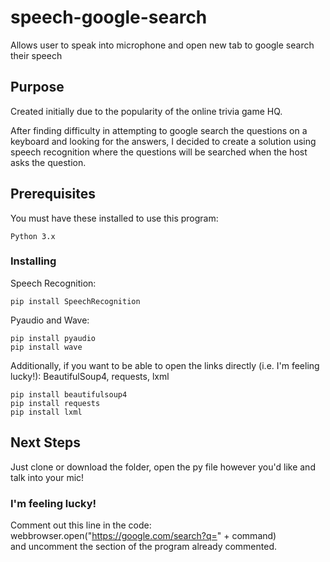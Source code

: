 # speech-google-search

Allows user to speak into microphone and open new tab to google search their speech  

## Purpose

Created initially due to the popularity of the online trivia game HQ. 

After finding difficulty in attempting to google search the questions on a keyboard and looking for the answers, I decided to create a solution using speech recognition where the questions will be searched when the host asks the question. 

## Prerequisites

You must have these installed to use this program:
```
Python 3.x
```
### Installing
Speech Recognition:
```
pip install SpeechRecognition
```
Pyaudio and Wave:
```
pip install pyaudio
pip install wave
```
Additionally, if you want to be able to open the links directly (i.e. I'm feeling lucky!):
BeautifulSoup4, requests, lxml
```
pip install beautifulsoup4
pip install requests
pip install lxml
```
## Next Steps

Just clone or download the folder, open the py file however you'd like and talk into your mic!

### I'm feeling lucky!

Comment out this line in the code:  
webbrowser.open("https://google.com/search?q=" + command)  
and uncomment the section of the program already commented.
